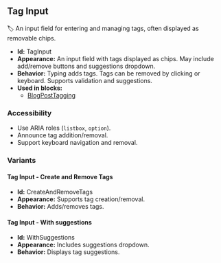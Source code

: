 ## Tag Input
🏷️ An input field for entering and managing tags, often displayed as removable chips.
- **Id:** TagInput
- **Appearance:** An input field with tags displayed as chips. May include add/remove buttons and suggestions dropdown.
- **Behavior:** Typing adds tags. Tags can be removed by clicking or keyboard. Supports validation and suggestions.
- **Used in blocks:**
  - [BlogPostTagging](blocks.md#blog-post-tagging)
### Accessibility
- Use ARIA roles (`listbox`, `option`).
- Announce tag addition/removal.
- Support keyboard navigation and removal.

### Variants
#### Tag Input - **Create and Remove Tags**
- **Id:** CreateAndRemoveTags
- **Appearance:** Supports tag creation/removal.
- **Behavior:** Adds/removes tags.
#### Tag Input - **With suggestions**
- **Id:** WithSuggestions
- **Appearance:** Includes suggestions dropdown.
- **Behavior:** Displays tag suggestions.
